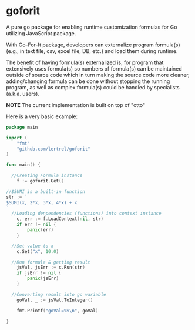 # goforit
A pure go package for enabling runtime customization formulas for Go utilizing JavaScript package. 

With Go-For-It package, developers can externalize program formula(s) (e.g., in text file, csv, excel file, DB, etc.) and load them during runtime. 

The benefit of having formula(s) externalized is, for program that extensively uses formula(s) so numbers of formula(s) can be maintained outside of source code which in turn making the source code more cleaner, adding/changing formula can be done without stopping the running program, as well as complex formula(s) could be handled by specialists (a.k.a. users).  

**NOTE** The current implementation is built on top of "otto"

Here is a very basic example:

```go
package main

import (
	"fmt"
	"github.com/lertrel/goforit"
)

func main() {

  //Creating Formula instance
	f := goforit.Get()

//$SUMI is a built-in function
str := `
$SUMI(x, 2*x, 3*x, 4*x) + x
`
  //Loading denpendencies (functions) into context instance
	c, err := f.LoadContext(nil, str)
	if err != nil {
		panic(err)
	}

  //Set value to x
	c.Set("x", 10.0)

  //Run formula & getting result
	jsVal, jsErr := c.Run(str)
	if jsErr != nil {
		panic(jsErr)
	}

  //Converting result into go variable
	goVal, _ := jsVal.ToInteger()

	fmt.Printf("goVal=%v\n", goVal)

}
```

